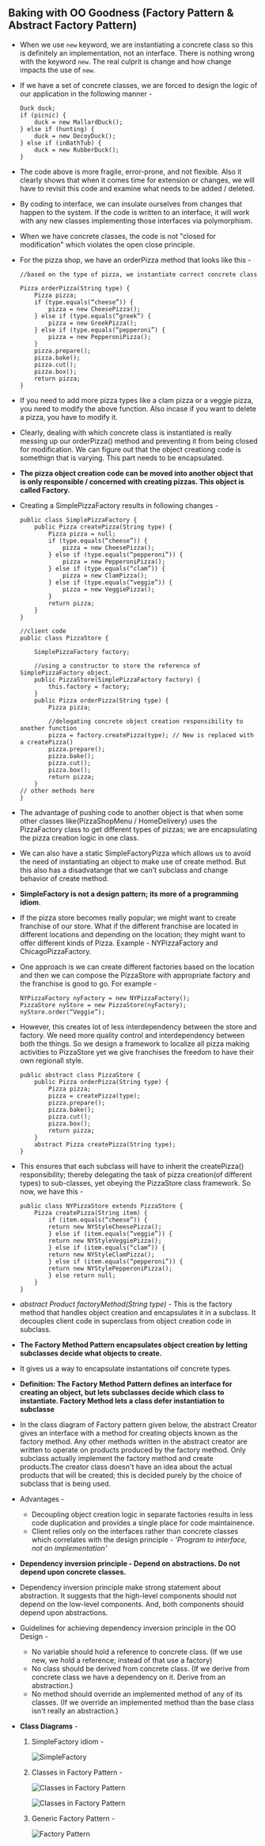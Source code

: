 ## Baking with OO Goodness (Factory Pattern & Abstract Factory Pattern)

* When we use `new` keyword, we are instantiating a concrete class so this is definitely an implementation, not an interface. There is nothing wrong with the keyword `new`. The real culprit is change and how change impacts the use of `new`.
* If we have a set of concrete classes, we are forced to design the logic of our application in the following manner - 

    ```
    Duck duck;
    if (picnic) {
        duck = new MallardDuck();
    } else if (hunting) {       
        duck = new DecoyDuck();
    } else if (inBathTub) {
        duck = new RubberDuck();
    }   
    ```
* The code above is more fragile, error-prone, and not flexible. Also it clearly shows that when it comes time for extension or changes, we will have to revisit this code and examine what needs to be added / deleted.
* By coding to interface, we can insulate ourselves from changes that happen to the system. If the code is written to an interface, it will work with any new classes implementing those interfaces via polymorphism.
* When we have concrete classes, the code is not "closed for modification" which violates the open close principle.
* For the pizza shop, we have an orderPizza method that looks like this - 
    ```
    //based on the type of pizza, we instantiate correct concrete class

    Pizza orderPizza(String type) {
        Pizza pizza;
        if (type.equals(“cheese”)) {
            pizza = new CheesePizza();
        } else if (type.equals(“greek”) {
            pizza = new GreekPizza();
        } else if (type.equals(“pepperoni”) {
            pizza = new PepperoniPizza();
        }
        pizza.prepare();
        pizza.bake();
        pizza.cut();
        pizza.box();
        return pizza;
    }
    ```
* If you need to add more pizza types like a clam pizza or a veggie pizza, you need to modify the above function. Also incase if you want to delete a pizza, you have to modify it.
* Clearly, dealing with which concrete class is instantiated is really messing up our orderPizza() method and preventing it from being closed for modification. We can figure out that the object creationg code is somethign that is varying. This part needs to be encapsulated.
* **The pizza object creation code can be moved into another object that is only responsible / concerned with creating pizzas. This object is called Factory.**
* Creating a SimplePizzaFactory results in following changes -
    ```
    public class SimplePizzaFactory {
        public Pizza createPizza(String type) {
            Pizza pizza = null;
            if (type.equals(“cheese”)) {
                pizza = new CheesePizza();
            } else if (type.equals(“pepperoni”)) {
                pizza = new PepperoniPizza();
            } else if (type.equals(“clam”)) {
                pizza = new ClamPizza();
            } else if (type.equals(“veggie”)) {
                pizza = new VeggiePizza();
            }
            return pizza;
        }
    }

    //client code
    public class PizzaStore {
        
        SimplePizzaFactory factory;
        
        //using a constructor to store the reference of SimplePizzaFactory object.
        public PizzaStore(SimplePizzaFactory factory) {
            this.factory = factory;
        }
        public Pizza orderPizza(String type) {
            Pizza pizza;

            //delegating concrete object creation responsibility to another function
            pizza = factory.createPizza(type); // New is replaced with a createPizza()
            pizza.prepare();
            pizza.bake();
            pizza.cut();
            pizza.box();
            return pizza;
        }
    // other methods here
    }
    ```
* The advantage of pushing code to another object is that when some other classes like(PizzaShopMenu / HomeDelivery) uses the PizzaFactory class to get different types of pizzas; we are encapsulating the pizza creation logic in one class. 
* We can also have a static SimpleFactoryPizza which allows us to avoid the need of instantiating an object to make use of create method. But this also has a disadvatange that we can't subclass and change behavior of create method.
* **SimpleFactory is not a design pattern; its more of a programming idiom**.
* If the pizza store becomes really popular; we might want to create franchise of our store. What if the different franchise are located in different locations and depending on the location; they might want to offer different kinds of Pizza. Example - NYPizzaFactory and ChicagoPizzaFactory.
* One approach is we can create different factories based on the location and then we can compose the PizzaStore with appropriate factory and the franchise is good to go. For example -
    ```
    NYPizzaFactory nyFactory = new NYPizzaFactory();
    PizzaStore nyStore = new PizzaStore(nyFactory);
    nyStore.order(“Veggie”);
    ```
* However, this creates lot of less interdependency between the store and factory. We need more quality control and interdependency between both the things. So we design a framework to localize all pizza making activities to PizzaStore yet we give franchises the freedom to have their own regionall style.
    ```
    public abstract class PizzaStore {
        public Pizza orderPizza(String type) {
            Pizza pizza;
            pizza = createPizza(type);
            pizza.prepare();
            pizza.bake();
            pizza.cut();
            pizza.box();
            return pizza;
        }
        abstract Pizza createPizza(String type); 
    }
    ```
* This ensures that each subclass will have to inherit the createPizza() responsibility; thereby delegating the task of pizza creation(of different types) to sub-classes, yet obeying the PizzaStore class framework. So now, we have this -

    ```
    public class NYPizzaStore extends PizzaStore {
        Pizza createPizza(String item) {
            if (item.equals(“cheese”)) {
            return new NYStyleCheesePizza();
            } else if (item.equals(“veggie”)) {
            return new NYStyleVeggiePizza();
            } else if (item.equals(“clam”)) {
            return new NYStyleClamPizza();
            } else if (item.equals(“pepperoni”)) {
            return new NYStylePepperoniPizza();
            } else return null;
        }
    }
    ```

* *abstract Product factoryMethod(String type)* - This is the factory method that handles object creation and encapsulates it in a subclass. It decouples client code in superclass from object creation code in subclass.
* **The Factory Method Pattern encapsulates object creation by letting subclasses decide what objects to create.**
*  It gives us a way to encapsulate instantations oif concrete types. 
* **Definition: The Factory Method Pattern defines an interface for creating an object, but lets subclasses decide which class to instantiate. Factory Method lets a class defer instantiation to subclasse** 
* In the class diagram of Factory pattern given below, the abstract Creator gives an interface with a method for creating objects known as the factory method. Any other methods written in the abstract creator are written to operate on products produced by the factory method. Only subclass actually implement the factory method and create products.The creator class doesn't have an idea about the actual products that will be created; this is decided purely by the choice of subclass that is being used. 
* Advantages -
    * Decoupling object creation logic in separate factories results in less code duplication and provides a single place for code maintainence.
    * Client relies only on the interfaces rather than concrete classes which correlates with the design principle - *'Program to interface, not an implementation'* 
* **Dependency inversion principle - Depend on abstractions. Do not depend upon concrete classes.**
* Dependency inversion principle make strong statement about abstraction. It suggests that the high-level components should not depend on the low-level components. And, both components should depend upon abstractions.
* Guidelines for achieving dependency inversion principle in the OO Design -
    * No variable should hold a reference to concrete class. (If we use new, we hold a reference; instead of that use a factory)
    * No class should be derived from concrete class. (If we derive from concrete class we have a dependency on it. Derive from an abstraction.)
    * No method should override an implemented method of any of its classes. (If we override an implemented method than the base class isn't really an abstraction.)

* **Class Diagrams** -
  1. SimpleFactory idiom - 

        ![SimpleFactory](../assets/SimpleFactoryIdiom.png)

  2. Classes in Factory Pattern -

        ![Classes in Factory Pattern](../assets/FactoryPatternPerspective1.png)

        ![Classes in Factory Pattern](../assets/FactoryPatternPerspective2.png)

  3. Generic Factory Pattern -

        ![Factory Pattern](../assets/FactoryPattern.png)

